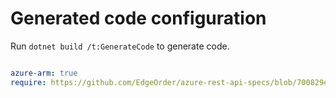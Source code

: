 # Generated code configuration

Run `dotnet build /t:GenerateCode` to generate code.

``` yaml

azure-arm: true
require: https://github.com/EdgeOrder/azure-rest-api-specs/blob/700829e96e94262789ca1b81026f0faf8be505d5/specification/edgeorder/resource-manager/readme.md
 

```